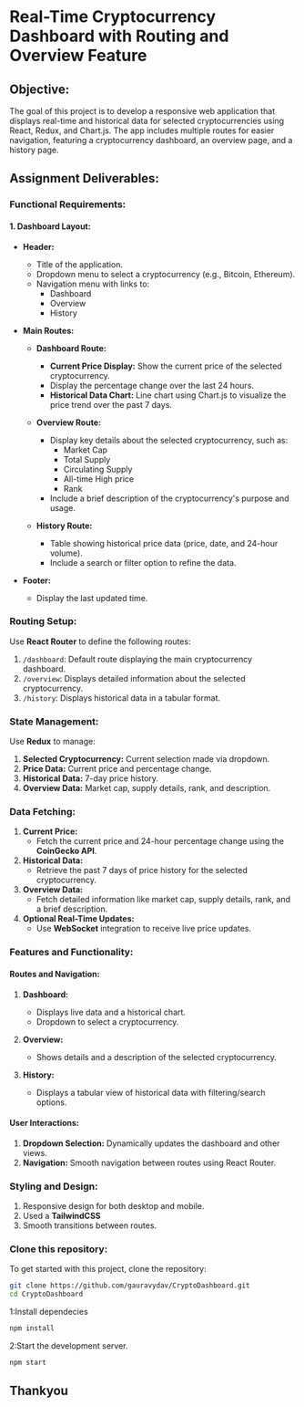 # Real-Time Cryptocurrency Dashboard with Routing and Overview Feature

## Objective:
The goal of this project is to develop a responsive web application that displays real-time and historical data for selected cryptocurrencies using React, Redux, and Chart.js. The app includes multiple routes for easier navigation, featuring a cryptocurrency dashboard, an overview page, and a history page.

## Assignment Deliverables:

### Functional Requirements:

#### 1. Dashboard Layout:
- **Header:**
  - Title of the application.
  - Dropdown menu to select a cryptocurrency (e.g., Bitcoin, Ethereum).
  - Navigation menu with links to:
    - Dashboard
    - Overview
    - History

- **Main Routes:**
  - **Dashboard Route:**
    - **Current Price Display:** Show the current price of the selected cryptocurrency.
    - Display the percentage change over the last 24 hours.
    - **Historical Data Chart:** Line chart using Chart.js to visualize the price trend over the past 7 days.

  - **Overview Route:**
    - Display key details about the selected cryptocurrency, such as:
      - Market Cap
      - Total Supply
      - Circulating Supply
      - All-time High price
      - Rank
    - Include a brief description of the cryptocurrency's purpose and usage.

  - **History Route:**
    - Table showing historical price data (price, date, and 24-hour volume).
    - Include a search or filter option to refine the data.

- **Footer:**
  - Display the last updated time.

### Routing Setup:
Use **React Router** to define the following routes:
1. `/dashboard`: Default route displaying the main cryptocurrency dashboard.
2. `/overview`: Displays detailed information about the selected cryptocurrency.
3. `/history`: Displays historical data in a tabular format.

### State Management:
Use **Redux** to manage:
1. **Selected Cryptocurrency:** Current selection made via dropdown.
2. **Price Data:** Current price and percentage change.
3. **Historical Data:** 7-day price history.
4. **Overview Data:** Market cap, supply details, rank, and description.

### Data Fetching:
1. **Current Price:**
   - Fetch the current price and 24-hour percentage change using the **CoinGecko API**.
2. **Historical Data:**
   - Retrieve the past 7 days of price history for the selected cryptocurrency.
3. **Overview Data:**
   - Fetch detailed information like market cap, supply details, rank, and a brief description.
4. **Optional Real-Time Updates:**
   - Use **WebSocket** integration to receive live price updates.

### Features and Functionality:

#### Routes and Navigation:
1. **Dashboard:**
   - Displays live data and a historical chart.
   - Dropdown to select a cryptocurrency.

2. **Overview:**
   - Shows details and a description of the selected cryptocurrency.

3. **History:**
   - Displays a tabular view of historical data with filtering/search options.

#### User Interactions:
1. **Dropdown Selection:** Dynamically updates the dashboard and other views.
2. **Navigation:** Smooth navigation between routes using React Router.

### Styling and Design:
1. Responsive design for both desktop and mobile.
2. Used a **TailwindCSS**
3. Smooth transitions between routes.



### Clone this repository:
To get started with this project, clone the repository:

```bash
git clone https://github.com/gauravydav/CryptoDashboard.git
cd CryptoDashboard
 ```

 1:Install dependecies 

  ```bash
  npm install
  ```


  2:Start the development server.
   ```bash
   npm start
   ```

## Thankyou


